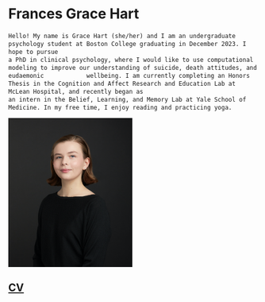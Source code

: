 # Frances Grace Hart

    Hello! My name is Grace Hart (she/her) and I am an undergraduate psychology student at Boston College graduating in December 2023. I hope to pursue 
    a PhD in clinical psychology, where I would like to use computational modeling to improve our understanding of suicide, death attitudes, and eudaemonic            wellbeing. I am currently completing an Honors Thesis in the Cognition and Affect Research and Education Lab at McLean Hospital, and recently began as 
    an intern in the Belief, Learning, and Memory Lab at Yale School of Medicine. In my free time, I enjoy reading and practicing yoga.

<img src="/assets/images/hart.png" align="center" width="250" height="300">

## [CV](https://github.com/hartfa/hartfa.github.io/files/11923717/Hart.July.2023.CV.docx.pdf)
